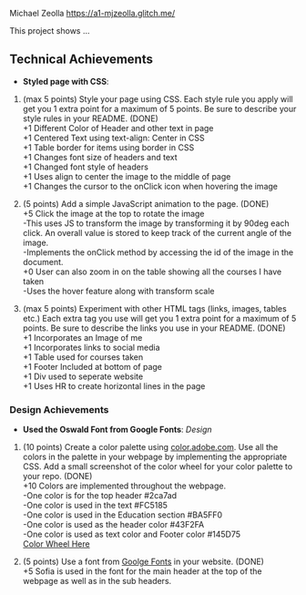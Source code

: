 Michael Zeolla
https://a1-mjzeolla.glitch.me/

This project shows ...

## Technical Achievements
- **Styled page with CSS**: 
1. (max 5 points) Style your page using CSS. Each style rule you apply will get you 1 extra point for a maximum of 5 points. Be sure to describe your style rules in your README. (DONE)  
    +1 Different Color of Header and other text in page  
    +1 Centered Text using text-align: Center in CSS  
    +1 Table border for items using border in CSS  
    +1 Changes font size of headers and text  
    +1 Changed font style of headers   
    +1 Uses align to center the image to the middle of page  
    +1 Changes the cursor to the onClick icon when hovering the image  

2. (5 points) Add a simple JavaScript animation to the page. (DONE)  
    +5 Click the image at the top to rotate the image   
        -This uses JS to transform the image by transforming it by 90deg each click. An overall value is stored to keep track of the current angle of the image.   
        -Implements the onClick method by accessing the id of the image in the document.   
    +0 User can also zoom in on the table showing all the courses I have taken    
        -Uses the hover feature along with transform scale    

3. (max 5 points) Experiment with other HTML tags (links, images, tables etc.) Each extra tag you use will get you 1 extra point for a maximum of 5 points. Be sure to describe the links you use in your README. (DONE)   
    +1 Incorporates an Image of me  
    +1 Incorporates links to social media  
    +1 Table used for courses taken  
    +1 Footer Included at bottom of page  
    +1 Div used to seperate website  
    +1 Uses HR to create horizontal lines in the page  

### Design Achievements
- **Used the Oswald Font from Google Fonts**: 
*Design*
1. (10 points) Create a color palette using [color.adobe.com](https://color.adobe.com). Use all the colors in the palette in your webpage by implementing the appropriate CSS. Add a small screenshot of the color wheel for your color palette to your repo. (DONE)  
    +10 Colors are implemented throughout the webpage.     
        -One color is for the top header #2ca7ad    
        -One color is used in the text #FC5185    
        -One color is used in the Education section #BA5FF0    
        -One color is used as the header color #43F2FA    
        -One color is used as text color and Footer color #145D75   
    [Color Wheel Here](https://i.imgur.com/JKfEQPq.jpg)  

    


2. (5 points) Use a font from [Goolge Fonts](https://fonts.google.com) in your website. (DONE)   
    +5 Sofia is used in the font for the main header at the top of the webpage as well as in the sub headers.   


